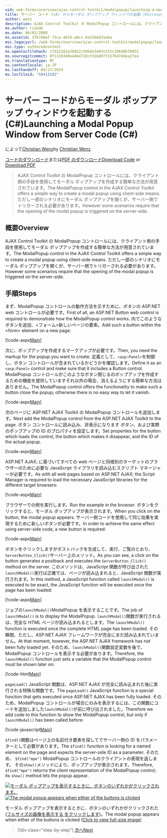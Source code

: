 ```yaml
---
uid: web-forms/overview/ajax-control-toolkit/modalpopup/launching-a-modal-popup-window-from-server-code-cs
title: サーバー コード (c#) からモーダル ポップアップ ウィンドウの起動 |Microsoft Docs
author: wenz
description: AJAX Control Toolkit の ModalPopup コントロールには、クライアント側の手段を使用してモーダル ポップアップを作成する簡単な方法が用意されています。 ただし一部のシナリオでは、その t が必要としています.
ms.author: riande
ms.date: 06/02/2008
ms.assetid: 2f67d8ef-73ca-447d-a0cc-6e3168431e6a
msc.legacyurl: /web-forms/overview/ajax-control-toolkit/modalpopup/launching-a-modal-popup-window-from-server-code-cs
msc.type: authoredcontent
ms.openlocfilehash: 1fd12181e26012c59bde3e6fe153c196d8bf0d31
ms.sourcegitcommit: 0f1119340e4464720cfd16d0ff15764746ea1fea
ms.translationtype: MT
ms.contentlocale: ja-JP
ms.lasthandoff: 04/17/2019
ms.locfileid: "59413192"
---
```

# <a name="launching-a-modal-popup-window-from-server-code-c"></a><span data-ttu-id="e62e2-104">サーバー コードからモーダル ポップアップ ウィンドウを起動する (C#)</span><span class="sxs-lookup"><span data-stu-id="e62e2-104">Launching a Modal Popup Window from Server Code (C#)</span></span>

<span data-ttu-id="e62e2-105">によって[Christian Wenz](https://github.com/wenz)</span><span class="sxs-lookup"><span data-stu-id="e62e2-105">by [Christian Wenz](https://github.com/wenz)</span></span>

<span data-ttu-id="e62e2-106">[コードのダウンロード](http://download.microsoft.com/download/2/4/0/24052038-f942-4336-905b-b60ae56f0dd5/ModalPopup1.cs.zip)または[PDF のダウンロード](http://download.microsoft.com/download/b/6/a/b6ae89ee-df69-4c87-9bfb-ad1eb2b23373/modalpopup1CS.pdf)</span><span class="sxs-lookup"><span data-stu-id="e62e2-106">[Download Code](http://download.microsoft.com/download/2/4/0/24052038-f942-4336-905b-b60ae56f0dd5/ModalPopup1.cs.zip) or [Download PDF](http://download.microsoft.com/download/b/6/a/b6ae89ee-df69-4c87-9bfb-ad1eb2b23373/modalpopup1CS.pdf)</span></span>

> <span data-ttu-id="e62e2-107">AJAX Control Toolkit の ModalPopup コントロールには、クライアント側の手段を使用してモーダル ポップアップを作成する簡単な方法が用意されています。</span><span class="sxs-lookup"><span data-stu-id="e62e2-107">The ModalPopup control in the AJAX Control Toolkit offers a simple way to create a modal popup using client-side means.</span></span> <span data-ttu-id="e62e2-108">ただし一部のシナリオにモーダル ポップアップを開くが、サーバー側でトリガーされる必要があります。</span><span class="sxs-lookup"><span data-stu-id="e62e2-108">However some scenarios require that the opening of the modal popup is triggered on the server-side.</span></span>


## <a name="overview"></a><span data-ttu-id="e62e2-109">概要</span><span class="sxs-lookup"><span data-stu-id="e62e2-109">Overview</span></span>

<span data-ttu-id="e62e2-110">AJAX Control Toolkit の ModalPopup コントロールには、クライアント側の手段を使用してモーダル ポップアップを作成する簡単な方法が用意されています。</span><span class="sxs-lookup"><span data-stu-id="e62e2-110">The ModalPopup control in the AJAX Control Toolkit offers a simple way to create a modal popup using client-side means.</span></span> <span data-ttu-id="e62e2-111">ただし一部のシナリオにモーダル ポップアップを開くが、サーバー側でトリガーされる必要があります。</span><span class="sxs-lookup"><span data-stu-id="e62e2-111">However some scenarios require that the opening of the modal popup is triggered on the server-side.</span></span>

## <a name="steps"></a><span data-ttu-id="e62e2-112">手順</span><span class="sxs-lookup"><span data-stu-id="e62e2-112">Steps</span></span>

<span data-ttu-id="e62e2-113">まず、ModalPopup コントロールの動作方法を示すために、ボタンの ASP.NET web コントロールが必要です。</span><span class="sxs-lookup"><span data-stu-id="e62e2-113">First of all, an ASP.NET Button web control is required to demonstrate how the ModalPopup control works.</span></span> <span data-ttu-id="e62e2-114">内でこのようなボタンを追加、&lt;フォーム&gt;新しいページの要素。</span><span class="sxs-lookup"><span data-stu-id="e62e2-114">Add such a button within the &lt;form&gt; element on a new page:</span></span>

[!code-aspx[Main](launching-a-modal-popup-window-from-server-code-cs/samples/sample1.aspx)]

<span data-ttu-id="e62e2-115">次に、ポップアップを作成するマークアップが必要です。</span><span class="sxs-lookup"><span data-stu-id="e62e2-115">Then, you need the markup for the popup you want to create.</span></span> <span data-ttu-id="e62e2-116">定義として、`<asp:Panel>`を制御し、ボタン コントロールが含まれているかどうかを確認します。</span><span class="sxs-lookup"><span data-stu-id="e62e2-116">Define it as an `<asp:Panel>` control and make sure that it includes a Button control.</span></span> <span data-ttu-id="e62e2-117">ModalPopup コントロールがこのようなボタン閉じるのポップアップを作成するための機能を提供していますそれ以外の場合、消えるようにする簡単な方法はありません。</span><span class="sxs-lookup"><span data-stu-id="e62e2-117">The ModalPopup control offers the functionality to make such a button close the popup; otherwise there is no easy way to let it vanish.</span></span>

[!code-aspx[Main](launching-a-modal-popup-window-from-server-code-cs/samples/sample2.aspx)]

<span data-ttu-id="e62e2-118">次のページに ASP.NET AJAX Toolkit の ModalPopup コントロールを追加します。</span><span class="sxs-lookup"><span data-stu-id="e62e2-118">Next add the ModalPopup control from the ASP.NET AJAX Toolkit to the page.</span></span> <span data-ttu-id="e62e2-119">ボタン コントロールに読み込み、非表示になります ボタン、および実際のポップアップの ID のプロパティを設定します。</span><span class="sxs-lookup"><span data-stu-id="e62e2-119">Set properties for the button which loads the control, the button which makes it disappear, and the ID of the actual popup.</span></span>

[!code-aspx[Main](launching-a-modal-popup-window-from-server-code-cs/samples/sample3.aspx)]

<span data-ttu-id="e62e2-120">ASP.NET AJAX; に基づいてすべての web ページと同様別のターゲットのブラウザーのために必要な JavaScript ライブラリを読み込むスクリプト マネージャーが必要です。</span><span class="sxs-lookup"><span data-stu-id="e62e2-120">As with all web pages based on ASP.NET AJAX; the Script Manager is required to load the necessary JavaScript libraries for the different target browsers:</span></span>

[!code-aspx[Main](launching-a-modal-popup-window-from-server-code-cs/samples/sample4.aspx)]

<span data-ttu-id="e62e2-121">ブラウザーでの例を実行します。</span><span class="sxs-lookup"><span data-stu-id="e62e2-121">Run the example in the browser.</span></span> <span data-ttu-id="e62e2-122">ボタンをクリックすると、モーダル ポップアップが表示されます。</span><span class="sxs-lookup"><span data-stu-id="e62e2-122">When you click on the button, the modal popup appears.</span></span> <span data-ttu-id="e62e2-123">サーバー側コードを使用して同じ効果を実現するために新しいボタンが必要です。</span><span class="sxs-lookup"><span data-stu-id="e62e2-123">In order to achieve the same effect using server-side code, a new button is required:</span></span>

[!code-aspx[Main](launching-a-modal-popup-window-from-server-code-cs/samples/sample5.aspx)]

<span data-ttu-id="e62e2-124">ボタンをクリックしますがポストバックを生成して、実行、ご覧のとおり、`ServerButton_Click()`サーバー上のメソッド。</span><span class="sxs-lookup"><span data-stu-id="e62e2-124">As you can see, a click on the button generates a postback and executes the `ServerButton_Click()` method on the server.</span></span> <span data-ttu-id="e62e2-125">このメソッドは、JavaScript 関数が呼び出された`launchModal()`実行は正確では、ページが読み込まれると、JavaScript 関数が実行されます。</span><span class="sxs-lookup"><span data-stu-id="e62e2-125">In this method, a JavaScript function called `launchModal()` is executed to be exact, the JavaScript function will be executed once the page has been loaded:</span></span>

[!code-aspx[Main](launching-a-modal-popup-window-from-server-code-cs/samples/sample6.aspx)]

<span data-ttu-id="e62e2-126">ジョブの`launchModal()`ModalPopup を表示することです。</span><span class="sxs-lookup"><span data-stu-id="e62e2-126">The job of `launchModal()` is to display the ModalPopup.</span></span> <span data-ttu-id="e62e2-127">`launchModal()`関数が実行されるは、完全な HTML ページが読み込まれるとします。</span><span class="sxs-lookup"><span data-stu-id="e62e2-127">The `launchModal()` function is executed once the complete HTML page has been loaded.</span></span> <span data-ttu-id="e62e2-128">その瞬間、ただし、ASP.NET AJAX フレームワークが完全にまだ読み込まれていません。</span><span class="sxs-lookup"><span data-stu-id="e62e2-128">At that moment, however, the ASP.NET AJAX framework has not been fully loaded yet.</span></span> <span data-ttu-id="e62e2-129">そのため、`launchModal()`関数設定変数を後で、ModalPopup コントロールを表示する必要があります。</span><span class="sxs-lookup"><span data-stu-id="e62e2-129">Therefore, the `launchModal()` function just sets a variable that the ModalPopup control must be shown later on:</span></span>

[!code-html[Main](launching-a-modal-popup-window-from-server-code-cs/samples/sample7.html)]

<span data-ttu-id="e62e2-130">`pageLoad()` JavaScript 関数は、ASP.NET AJAX が完全に読み込まれた後に実行される特殊な関数です。</span><span class="sxs-lookup"><span data-stu-id="e62e2-130">The `pageLoad()` JavaScript function is a special function that gets executed once ASP.NET AJAX has been fully loaded.</span></span> <span data-ttu-id="e62e2-131">そのため、ModalPopup コントロールが場合にのみを表示するには、この関数にコードを追加しました`launchModal()`が前に呼び出されました。</span><span class="sxs-lookup"><span data-stu-id="e62e2-131">Therefore we add code to this function to show the ModalPopup control, but only if `launchModal()` has been called before:</span></span>

[!code-javascript[Main](launching-a-modal-popup-window-from-server-code-cs/samples/sample8.js)]

<span data-ttu-id="e62e2-132">`$find()`関数はページ上の名前付き要素を探してでサーバー側の ID をパラメーターとして必要があります。</span><span class="sxs-lookup"><span data-stu-id="e62e2-132">The `$find()` function is looking for a named element on the page and expects the server-side ID as a parameter.</span></span> <span data-ttu-id="e62e2-133">そのため、 `$find("mpe")` ModalPopup コントロールのクライアントの表現を返します。 その`show()`メソッドにより、ポップアップが表示されます。</span><span class="sxs-lookup"><span data-stu-id="e62e2-133">Therefore, `$find("mpe")` returns the client representation of the ModalPopup control; its `show()` method lets the popup appear.</span></span>


<span data-ttu-id="e62e2-134">[![モーダル ポップアップを表示するときに、ボタンのいずれかがクリックされます。](launching-a-modal-popup-window-from-server-code-cs/_static/image2.png)](launching-a-modal-popup-window-from-server-code-cs/_static/image1.png)</span><span class="sxs-lookup"><span data-stu-id="e62e2-134">[![The modal popup appears when either of the buttons is clicked](launching-a-modal-popup-window-from-server-code-cs/_static/image2.png)](launching-a-modal-popup-window-from-server-code-cs/_static/image1.png)</span></span>

<span data-ttu-id="e62e2-135">モーダル ポップアップを表示するときに、ボタンのいずれかがクリックされた ([フルサイズの画像を表示する をクリックします](launching-a-modal-popup-window-from-server-code-cs/_static/image3.png))。</span><span class="sxs-lookup"><span data-stu-id="e62e2-135">The modal popup appears when either of the buttons is clicked ([Click to view full-size image](launching-a-modal-popup-window-from-server-code-cs/_static/image3.png))</span></span>

> [!div class="step-by-step"]
> [<span data-ttu-id="e62e2-136">次へ</span><span class="sxs-lookup"><span data-stu-id="e62e2-136">Next</span></span>](using-modalpopup-with-a-repeater-control-cs.md)
